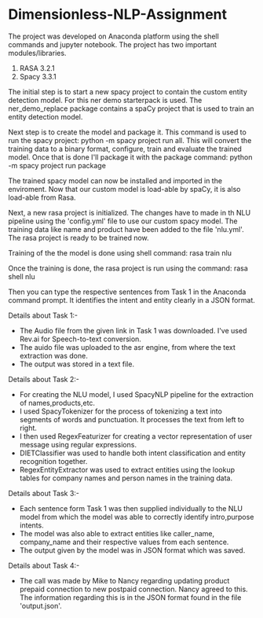 # Dimensionless-NLP-Assignment


The project was developed on Anaconda platform using the shell commands and jupyter notebook. The project has two important modules/libraries.
1. RASA 3.2.1
2. Spacy 3.3.1 

The initial step is to start a new spacy project to contain the custom entity detection model. For this ner demo starterpack is used. The ner_demo_replace package contains a spaCy project that is used to train an entity detection model.

Next step is to create the model and package it. This command is used to run the spacy project: python -m spacy project run all. This will convert the training data to a binary format, configure, train and evaluate the trained model. Once that is done I'll package it with the package command: python -m spacy project run package

The trained spacy model can now be installed and imported in the enviroment. Now that our custom model is load-able by spaCy, it is also load-able from Rasa.

Next, a new rasa project is initialized. The changes have to made in th NLU pipeline using the 'config.yml' file to use our custom spacy model. The training data like name and product have been added to the file 'nlu.yml'. The rasa project is ready to be trained now.

Training of the the model is done using shell command:
rasa train nlu

Once the training is done, the rasa project is run using the command:
rasa shell nlu 

Then you can type the respective sentences from Task 1 in the Anaconda command prompt. It identifies the intent and entity clearly in a JSON format.

Details about Task 1:-

- The Audio file from the given link in Task 1 was downloaded. I've used Rev.ai for Speech-to-text conversion.
- The auido file was uploaded to the asr engine, from where the text extraction was done.
- The output was stored in a text file.

Details about Task 2:-

- For creating the NLU model, I used SpacyNLP pipeline for the extraction of names,products,etc.
- I used SpacyTokenizer for the process of tokenizing a text into segments of words and punctuation. It processes the text from left to right. 
- I then used RegexFeaturizer for creating a vector representation of user message using regular expressions.
- DIETClassifier was used to handle both intent classification and entity recognition together.
- RegexEntityExtractor was used to extract entities using the lookup tables for company names and person names in the training data.

Details about Task 3:-

- Each sentence form Task 1 was then supplied individually to the NLU model from which the model was able to correctly identify intro,purpose intents.
- The model was also able to extract entities like caller_name, company_name and their respective values from each sentence.
- The output given by the model was in JSON format which was saved.

Details about Task 4:-

- The call was made by Mike to Nancy regarding updating product prepaid connection to new postpaid connection. Nancy agreed to this. The information regarding this is in the JSON format found in the file 'output.json'.
